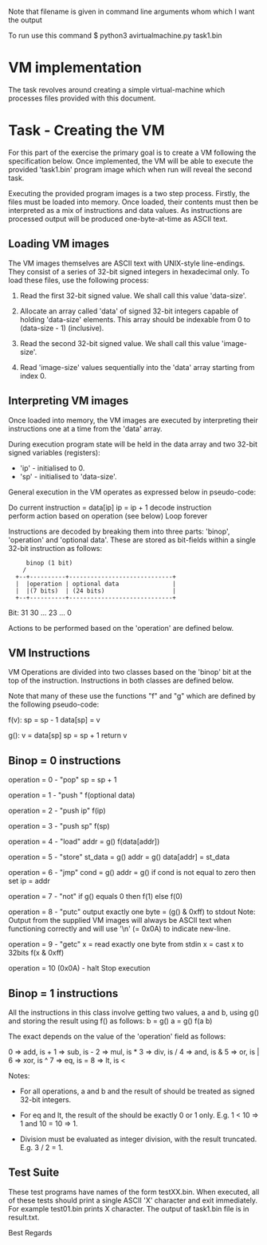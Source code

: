 
Note that filename is given in command line arguments whom which I want the output
 
 To run use this command
$ python3 avirtualmachine.py task1.bin

VM implementation
=====================================
The task revolves around creating a simple virtual-machine
which processes files provided with this document. 


Task - Creating the VM
========================
For this part of the exercise the primary goal is to create a VM following the specification below. Once implemented, the VM will be able to execute the provided 'task1.bin' program image which when run will reveal the second task.

Executing the provided program images is a two step process. Firstly, the files must be loaded into memory. Once loaded, their contents must then be interpreted as a mix of instructions and data values. As instructions are processed output will be produced one-byte-at-time as ASCII text.

Loading VM images
-----------------
The VM images themselves are ASCII text with UNIX-style line-endings. They
consist of a series of 32-bit signed integers in hexadecimal only. To load these files, use the following process:

1. Read the first 32-bit signed value. We shall call this value
   'data-size'.

2. Allocate an array called 'data' of signed 32-bit integers capable of holding 'data-size' elements. This array should be indexable from 0 to (data-size - 1) (inclusive).

3. Read the second 32-bit signed value. We shall call this value 'image-size'.

4. Read 'image-size' values sequentially into the 'data' array
   starting from index 0.


Interpreting VM images
-----------------------
Once loaded into memory, the VM images are executed by interpreting their
instructions one at a time from the 'data' array.

During execution program state will be held in the data array and two 32-bit
signed variables (registers):
* 'ip' - initialised to 0.
* 'sp' - initialised to 'data-size'.

General execution in the VM operates as expressed below in pseudo-code:

Do
	current instruction = data[ip]
	ip = ip + 1
	decode instruction	
	perform action based on operation (see below)
Loop forever

Instructions are decoded by breaking them into three parts: 'binop',
'operation' and 'optional data'. These are stored as bit-fields within a
single 32-bit instruction as follows:

         binop (1 bit)
        /
      +--+----------+-----------------------------+
      |  |operation | optional data               |
      |  |(7 bits)  | (24 bits)                   |
      +--+----------+-----------------------------+
Bit: 31 30  ...    23             ...             0

Actions to be performed based on the 'operation' are defined below.


VM Instructions
---------------
VM Operations are divided into two classes based on the 'binop' bit at the
top of the instruction. Instructions in both classes are defined below.

Note that many of these use the functions "f" and "g" which are defined by the
following pseudo-code:

f(v):
	sp = sp - 1
	data[sp] = v

g():
	v = data[sp]
	sp = sp + 1
	return v


Binop = 0 instructions
----------------------
operation = 0 - "pop"
sp = sp + 1


operation = 1 - "push <const>"
f(optional data)


operation = 2 - "push ip"
f(ip)


operation = 3 - "push sp"
f(sp)


operation = 4 - "load"
addr = g()
f(data[addr])


operation = 5 - "store"
st_data = g()
addr = g()
data[addr] = st_data


operation = 6 - "jmp"
cond = g()
addr = g()
if cond is not equal to zero then set ip = addr


operation = 7 - "not"
if g() equals 0 then f(1) else f(0)


operation = 8 - "putc"
output exactly one byte = (g() & 0xff) to stdout
Note: Output from the supplied VM images will always be ASCII text when
functioning correctly and will use '\n' (= 0x0A) to indicate new-line.


operation = 9 - "getc"
x = read exactly one byte from stdin
x = cast x to 32bits
f(x & 0xff)


operation = 10 (0x0A) - halt
Stop execution


Binop = 1 instructions
----------------------
All the instructions in this class involve getting two values, a and b,
using g() and storing the result using f() as follows:
b = g()
a = g()
f(a <op> b)

The exact <op> depends on the value of the 'operation' field as follows:

0 => add, <op> is  +
1 => sub, <op> is  -
2 => mul, <op> is  *
3 => div, <op> is  /
4 => and, <op> is  &
5 => or,  <op> is  |
6 => xor, <op> is  ^
7 => eq,  <op> is  =
8 => lt,  <op> is  <

Notes:
* For all operations, a and b and the result of <op> should be treated as
  signed 32-bit integers.

* For eq and lt, the result of the <op> should be exactly 0 or 1 only.
  E.g. 1 < 10 => 1 and 10 = 10 => 1.

* Division must be evaluated as integer division, with the result
  truncated. E.g. 3 / 2 = 1.


Test Suite
----------

These test programs have names of the form testXX.bin.  When executed, all of these tests should print a single ASCII 'X' character and exit immediately. For example test01.bin prints X character.
The output of task1.bin file is in result.txt.

Best Regards
